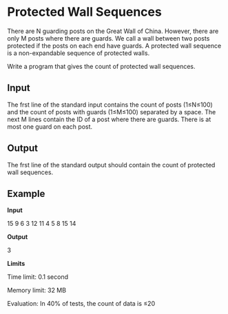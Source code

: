 
# Protected Wall Sequences

There are N guarding posts on the Great Wall of China.
However, there are only M posts where there are guards.
We call a wall between two posts protected if the posts on each end have guards.
A protected wall sequence is a non-expandable sequence of protected walls.

Write a program that gives the count of protected wall sequences.

## Input

The frst line of the standard input contains the count of posts (1≤N≤100) and the count of posts with guards (1≤M≤100) separated by a space.
The next M lines contain the ID of a post where there are guards.
There is at most one guard on each post.

## Output

The frst line of the standard output should contain the count of protected wall sequences.

## Example

**Input**

15 9
6
3
12
11
4
5
8
15
14

**Output**

3

**Limits**

Time limit: 0.1 second

Memory limit: 32 MB

Evaluation: In 40% of tests, the count of data is ≤20
